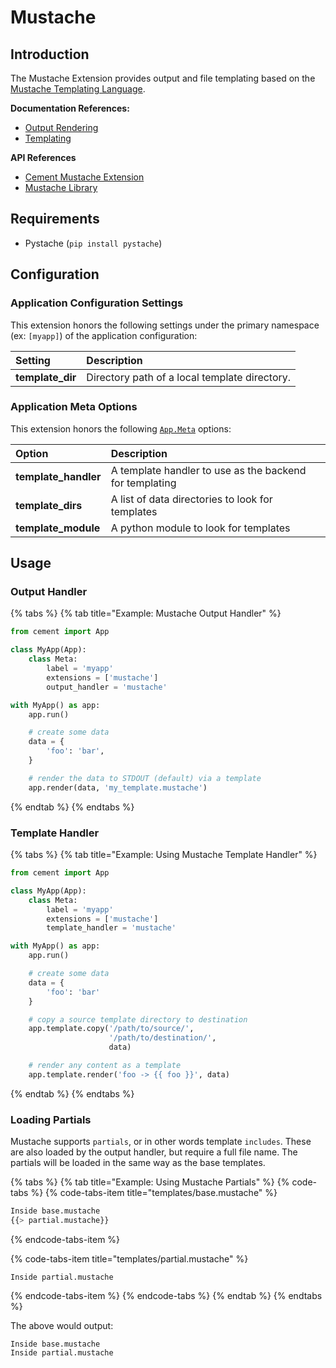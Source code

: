 # Mustache

## Introduction

The Mustache Extension provides output and file templating based on the [Mustache Templating Language](http://mustache.github.com/).

**Documentation References:**

* [Output Rendering](../core-foundation/output-rendering.md)
* [Templating](../core-foundation/templating.md)

**API References**

* [Cement Mustache Extension](https://cement.readthedocs.io/en/3.0/api/ext/ext_mustache/)
* [Mustache Library](http://mustache.github.io/)

## Requirements

* Pystache \(`pip install pystache`\)

## Configuration

### **Application Configuration Settings**

This extension honors the following settings under the primary namespace \(ex: `[myapp]`\) of the application configuration:

| **Setting** | **Description** |
| :--- | :--- |
| **template\_dir** | Directory path of a local template directory. |

### **Application Meta Options**

This extension honors the following [`App.Meta`](http://cement.readthedocs.io/en/3.0/api/core/foundation/?highlight=app.meta#cement.core.foundation.App.Meta) options:

| **Option** | **Description** |
| :--- | :--- |
| **template\_handler** | A template handler to use as the backend for templating |
| **template\_dirs** | A list of data directories to look for templates |
| **template\_module** | A python module to look for templates |

## Usage

### Output Handler

{% tabs %}
{% tab title="Example: Mustache Output Handler" %}
```python
from cement import App

class MyApp(App):
    class Meta:
        label = 'myapp'
        extensions = ['mustache']
        output_handler = 'mustache'

with MyApp() as app:
    app.run()

    # create some data
    data = {
        'foo': 'bar',
    }

    # render the data to STDOUT (default) via a template
    app.render(data, 'my_template.mustache')
```
{% endtab %}
{% endtabs %}

### **Template Handler**

{% tabs %}
{% tab title="Example: Using Mustache Template Handler" %}
```python
from cement import App

class MyApp(App):
    class Meta:
        label = 'myapp'
        extensions = ['mustache']
        template_handler = 'mustache'

with MyApp() as app:
    app.run()

    # create some data
    data = {
        'foo': 'bar'
    }

    # copy a source template directory to destination
    app.template.copy('/path/to/source/', 
                      '/path/to/destination/', 
                      data)

    # render any content as a template
    app.template.render('foo -> {{ foo }}', data)
```
{% endtab %}
{% endtabs %}

### Loading Partials

Mustache supports `partials`, or in other words template `includes`. These are also loaded by the output handler, but require a full file name. The partials will be loaded in the same way as the base templates.

{% tabs %}
{% tab title="Example: Using Mustache Partials" %}
{% code-tabs %}
{% code-tabs-item title="templates/base.mustache" %}
```python
Inside base.mustache
{{> partial.mustache}}
```
{% endcode-tabs-item %}

{% code-tabs-item title="templates/partial.mustache" %}
```text
Inside partial.mustache
```
{% endcode-tabs-item %}
{% endcode-tabs %}
{% endtab %}
{% endtabs %}

The above would output:

```text
Inside base.mustache
Inside partial.mustache
```

